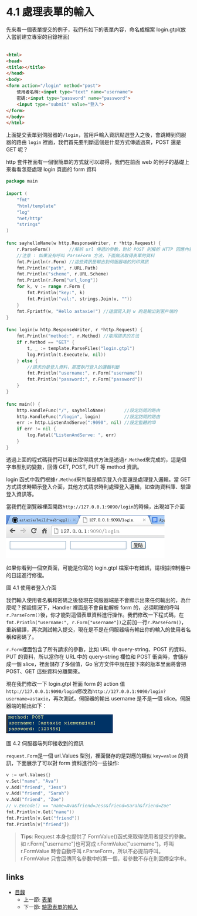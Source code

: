 # 4.1 處理表單的輸入

先來看一個表單提交的例子，我們有如下的表單內容，命名成檔案 login.gtpl(放入當前建立專案的目錄裡面)
```html

<html>
<head>
<title></title>
</head>
<body>
<form action="/login" method="post">
	使用者名稱:<input type="text" name="username">
	密碼:<input type="password" name="password">
	<input type="submit" value="登入">
</form>
</body>
</html>
```
上面提交表單到伺服器的`/login`，當用戶輸入資訊點選登入之後，會跳轉到伺服器的路由 `login` 裡面，我們首先要判斷這個是什麼方式傳遞過來，POST 還是 GET 呢？

http 套件裡面有一個很簡單的方式就可以取得，我們在前面 web 的例子的基礎上來看看怎麼處理 login 頁面的 form 資料

```Go
package main

import (
	"fmt"
	"html/template"
	"log"
	"net/http"
	"strings"
)

func sayhelloName(w http.ResponseWriter, r *http.Request) {
	r.ParseForm()       //解析 url 傳遞的參數，對於 POST 則解析 HTTP 回應內容的主體（request body）
	//注意 : 如果沒有呼叫 ParseForm 方法，下面無法取得表單的資料
	fmt.Println(r.Form) //這些資訊是輸出到伺服器端的列印資訊
	fmt.Println("path", r.URL.Path)
	fmt.Println("scheme", r.URL.Scheme)
	fmt.Println(r.Form["url_long"])
	for k, v := range r.Form {
		fmt.Println("key:", k)
		fmt.Println("val:", strings.Join(v, ""))
	}
	fmt.Fprintf(w, "Hello astaxie!") //這個寫入到 w 的是輸出到客戶端的
}

func login(w http.ResponseWriter, r *http.Request) {
	fmt.Println("method:", r.Method) //取得請求的方法
	if r.Method == "GET" {
		t, _ := template.ParseFiles("login.gtpl")
		log.Println(t.Execute(w, nil))
	} else {
		//請求的是登入資料，那麼執行登入的邏輯判斷
		fmt.Println("username:", r.Form["username"])
		fmt.Println("password:", r.Form["password"])
	}
}

func main() {
	http.HandleFunc("/", sayhelloName)       //設定訪問的路由
	http.HandleFunc("/login", login)         //設定訪問的路由
	err := http.ListenAndServe(":9090", nil) //設定監聽的埠
	if err != nil {
		log.Fatal("ListenAndServe: ", err)
	}
}
```

透過上面的程式碼我們可以看出取得請求方法是透過`r.Method`來完成的，這是個字串型別的變數，回傳 GET, POST, PUT 等 method 資訊。

login 函式中我們根據`r.Method`來判斷是顯示登入介面還是處理登入邏輯。當 GET 方式請求時顯示登入介面，其他方式請求時則處理登入邏輯，如查詢資料庫、驗證登入資訊等。

當我們在瀏覽器裡面開啟`http://127.0.0.1:9090/login`的時候，出現如下介面

![](images/4.1.login.png)

如果你看到一個空頁面，可能是你寫的 login.gtpl 檔案中有錯誤，請根據控制檯中的日誌進行修復。

圖 4.1 使用者登入介面

我們輸入使用者名稱和密碼之後發現在伺服器端是不會顯示出來任何輸出的，為什麼呢？預設情況下，Handler 裡面是不會自動解析 form 的，必須明確的呼叫`r.ParseForm()`後，你才能對這個表單資料進行操作。我們修改一下程式碼，在`fmt.Println("username:", r.Form["username"])`之前加一行`r.ParseForm()`，重新編譯，再次測試輸入提交，現在是不是在伺服器端有輸出你的輸入的使用者名稱和密碼了。

`r.Form`裡面包含了所有請求的參數，比如 URL 中 query-string、POST 的資料、PUT 的資料，所以當你在 URL 中的 query-string 欄位和 POST 衝突時，會儲存成一個 slice，裡面儲存了多個值，Go 官方文件中說在接下來的版本里面將會把 POST、GET 這些資料分離開來。

現在我們修改一下 login.gtpl 裡面 form 的 action 值`http://127.0.0.1:9090/login`修改為`http://127.0.0.1:9090/login?username=astaxie`，再次測試，伺服器的輸出 username 是不是一個 slice。伺服器端的輸出如下：

![](images/4.1.slice.png)

圖 4.2 伺服器端列印接收到的資訊

`request.Form`是一個 url.Values 型別，裡面儲存的是對應的類似 `key=value` 的資訊，下面展示了可以對 form 資料進行的一些操作:

```Go
v := url.Values{}
v.Set("name", "Ava")
v.Add("friend", "Jess")
v.Add("friend", "Sarah")
v.Add("friend", "Zoe")
// v.Encode() == "name=Ava&friend=Jess&friend=Sarah&friend=Zoe"
fmt.Println(v.Get("name"))
fmt.Println(v.Get("friend"))
fmt.Println(v["friend"])
```

>**Tips**:
>Request 本身也提供了 FormValue()函式來取得使用者提交的參數。如 r.Form["username"]也可寫成 r.FormValue("username")。呼叫 r.FormValue 時會自動呼叫 r.ParseForm，所以不必提前呼叫。r.FormValue 只會回傳同名參數中的第一個，若參數不存在則回傳空字串。

## links
* [目錄](preface.md)
   * 上一節: [表單](04.0.md)
   * 下一節: [驗證表單的輸入](04.2.md)
